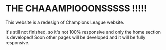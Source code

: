 # THE CHAAAMPIOOONSSSSS !!!!!


This website is a redesign of Champions League website.

It's still not finished, so it's not 100% responsive and only the home section is developed! Soon other pages will be developed and it will be fully responsive.



